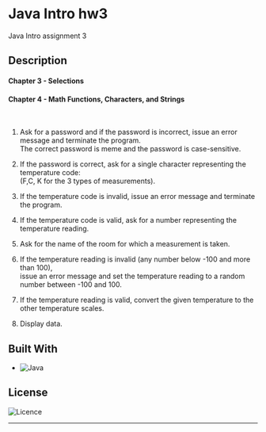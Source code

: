# Java Intro hw3

Java Intro assignment 3

## Description

#### Chapter 3 - Selections
#### Chapter 4 - Math Functions, Characters, and Strings
<br>

1) Ask for a password and if the password is incorrect, issue an error message and terminate the program.
   <br> The correct password is meme and the password is case-sensitive.

2) If the password is correct, ask for a single character representing the temperature code: 
   <br> (F,C, K for the 3 types of measurements).

3) If the temperature code is invalid, issue an error message and terminate the program.

4) If the temperature code is valid, ask for a number representing the temperature reading.

5) Ask for the name of the room for which a measurement is taken.

6) If the temperature reading is invalid (any number below -100 and more than 100), 
   <br> issue an error message and set the temperature reading to a random number between -100 and 100.

7) If the temperature reading is valid, convert the given temperature to the other temperature scales.

8) Display data.

## Built With

* ![Java](https://img.shields.io/badge/java-%23ED8B00.svg?style=for-the-badge&logo=openjdk&logoColor=white)

## License

![Licence](https://img.shields.io/github/license/Ileriayo/markdown-badges?style=for-the-badge)
<hr>